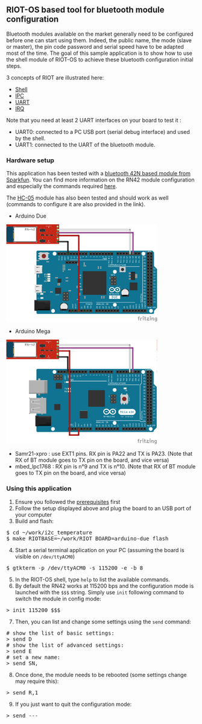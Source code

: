## RIOT-OS based tool for bluetooth module configuration

Bluetooth modules available on the market generally need to be configured
before one can start using them. Indeed, the public name, the mode (slave or
master), the pin code password and serial speed have to be adapted most of the time.
The goal of this sample application is to show how to use the shell module of
RIOT-OS to achieve these bluetooth configuration initial steps.

3 concepts of RIOT are illustrated here:
* [Shell](http://riot-os.org/api/group__sys__shell.html)
* [IPC](http://riot-os.org/api/group__core__msg.html#details)
* [UART](http://riot-os.org/api/group__drivers__periph__uart.html#details)
* [IRQ](http://riot-os.org/api/group__core__irq.html#details)

Note that you need at least 2 UART interfaces on your board to test it :
* UART0: connected to a PC USB port (serial debug interface) and used by the shell.
* UART1: connected to the UART of the bluetooth module.

### Hardware setup

This application has been tested with a [bluetooth 42N based module from
Sparkfun](https://www.sparkfun.com/products/12577). You can find more
information on the RN42 module configuration and especially the commands required
[here](https://eewiki.net/display/Wireless/Getting+Started+with+RN42+Bluetooth+Module#GettingStartedwithRN42BluetoothModule-RN42UARTCommands).

The
[HC-05](http://wiki.iteadstudio.com/Serial_Port_Bluetooth_Module_%28Master/Slave%29_:_HC-05)
module has also been tested and should work as well (commands to configure it
are also provided in the link).

* Arduino Due

<img src="https://github.com/aabadie/riot-apps/blob/master/serial_to_serial/docs/uart_2_uart_arduino_due_bb.png" width="400">

* Arduino Mega

<img src="https://github.com/aabadie/riot-apps/blob/master/serial_to_serial/docs/uart_2_uart_arduino_mega2560_bb.png" width="400">

* Samr21-xpro : use EXT1 pins. RX pin is PA22 and TX is PA23. (Note that RX of
BT module goes to TX pin on the board, and vice versa)
* mbed_lpc1768 : RX pin is n°9 and TX is n°10. (Note that RX of
BT module goes to TX pin on the board, and vice versa)

### Using this application

1. Ensure you followed the
[prerequisites](https://github.com/aabadie/riot-apps#prerequisites) first
2. Follow the setup displayed above and plug the board to an USB port of your computer
3. Build and flash:
<pre>
$ cd ~/work/i2c_temperature
$ make RIOTBASE=~/work/RIOT BOARD=arduino-due flash
</pre>
4. Start a serial terminal application on your PC (assuming the board is
visible on `/dev/ttyACM0`)
<pre>
$ gtkterm -p /dev/ttyACM0 -s 115200 -e -b 8
</pre>
5. In the RIOT-OS shell, type `help` to list the available commands.
6. By default the RN42 works at 115200 bps and the configuration mode is launched
with the `$$$` string. Simply use `init` following command to switch the module in
config mode:
<pre>
> init 115200 $$$
</pre>
7. Then, you can list and change some settings using the `send` command:
<pre>
# show the list of basic settings:
> send D
# show the list of advanced settings:
> send E
# set a new name:
> send SN,<new_name>
</pre>
8. Once done, the module needs to be rebooted (some settings change may require this):
<pre>
> send R,1
</pre>
9. If you just want to quit the configuration mode:
<pre>
> send ---
</pre>
